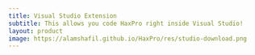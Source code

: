 ```yaml
---
title: Visual Studio Extension
subtitle: This allows you code HaxPro right inside Visual Studio!
layout: product
image: https://alamshafil.github.io/HaxPro/res/studio-download.png
---
```

